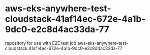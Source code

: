 # aws-eks-anywhere-test-cloudstack-41af14ec-672e-4a1b-9dc0-e2c8d4ac33da-77
repository for use with E2E test job aws-eks-anywhere-test-cloudstack:41af14ec-672e-4a1b-9dc0-e2c8d4ac33da-77
